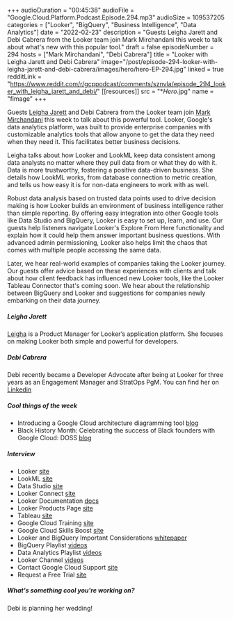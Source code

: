 +++
audioDuration = "00:45:38"
audioFile = "Google.Cloud.Platform.Podcast.Episode.294.mp3"
audioSize = 109537205
categories = ["Looker", "BigQuery", "Business Intelligence", "Data Analytics"]
date = "2022-02-23"
description = "Guests Leigha Jarett and Debi Cabrera from the Looker team join Mark Mirchandani this week to talk about what's new with this popular tool."
draft = false
episodeNumber = 294
hosts = ["Mark Mirchandani", "Debi Cabrera"]
title = "Looker with Leigha Jarett and Debi Cabrera"
image="/post/episode-294-looker-with-leigha-jarett-and-debi-cabrera/images/hero/hero-EP-294.jpg"
linked = true
redditLink = "https://www.reddit.com/r/gcppodcast/comments/sznvla/episode_294_looker_with_leigha_jarett_and_debi/"
[[resources]]
  src = "**Hero*.jpg"
  name = "fimage"
+++

Guests [Leigha Jarett](https://twitter.com/leighajarett) and Debi Cabrera from the Looker team join [Mark Mirchandani](https://twitter.com/markmirch) this week to talk about this powerful tool. Looker, Google's data analytics platform, was built to provide enterprise companies with customizable analytics tools that allow anyone to get the data they need when they need it. This facilitates better business decisions.

Leigha talks about how Looker and LookML keep data consistent among data analysts no matter where they pull data from or what they do with it. Data is more trustworthy, fostering a positive data-driven business. She details how LookML works, from database connection to metric creation, and tells us how easy it is for non-data engineers to work with as well. 

Robust data analysis based on trusted data points used to drive decision making is how Looker builds an environment of business intelligence rather than simple reporting. By offering easy integration into other Google tools like Data Studio and BigQuery, Looker is easy to set up, learn, and use. Our guests help listeners navigate Looker's Explore From Here functionality and explain how it could help them answer important business questions. With advanced admin permissioning, Looker also helps limit the chaos that comes with multiple people accessing the same data. 

Later, we hear real-world examples of companies taking the Looker journey. Our guests offer advice based on these experiences with clients and talk about how client feedback has influenced new Looker tools, like the Looker Tableau Connector that's coming soon. We hear about the relationship between BigQuery and Looker and suggestions for companies newly embarking on their data journey. 

##### Leigha Jarett

[Leigha](https://twitter.com/leighajarett) is a Product Manager for Looker’s application platform. She focuses on making Looker both simple and powerful for developers.

##### Debi Cabrera

Debi recently became a Developer Advocate after being at Looker for three years as an Engagement Manager and StratOps PgM. You can find her on [Linkedin](https://www.linkedin.com/in/debi-cabrera-22320789/)

##### Cool things of the week

* Introducing a Google Cloud architecture diagramming tool [blog](https://cloud.google.com/blog/topics/developers-practitioners/introducing-google-cloud-architecture-diagramming-tool)
* Black History Month: Celebrating the success of Black founders with Google Cloud: DOSS [blog](https://cloud.google.com/blog/topics/startups/doss-makes-home-buying-and-selling-smarter-with-digital-real-estate-marketplace)
 
##### Interview

* Looker [site](https://looker.com)
* LookML [site](https://looker.com/platform/data-modeling?_ga=2.230191580.1933206989.1645551224-1891715171.1643135076&_gac=1.191282648.1644976819.Cj0KCQiAu62QBhC7ARIsALXijXQFlW7W9j5jBRJXD02QjlRRt8TAz7lTroun96PB5kKBz5UPLmdBjMIaAtgQEALw_wcB)
* Data Studio [site](https://datastudio.google.com)
* Looker Connect [site](https://connect.looker.com)
* Looker Documentation [docs](https://docs.looker.com)
* Looker Products Page [site](https://cloud.google.com/looker)
* Tableau [site](https://www.tableau.com)
* Google Cloud Training [site](https://cloud.google.com/training/class-schedule#/title=Analyzing_and_Visualizing_Data_in_Looker,Developing_Data_Models_with_LookML)
* Google Cloud Skills Boost [site](https://www.cloudskillsboost.google/catalog?keywords=Looker&locale=&format%5B%5D=any&level%5B%5D=any&duration%5B%5D=any&modality%5B%5D=any&language%5B%5D=any)
* Looker and BigQuery Important Considerations [whitepaper](https://info.looker.com/google-bigquery/looker-and-bigquery-important-considerations-google-cloud-whitepaper)
* BigQuery Playlist [videos](https://www.youtube.com/hashtag/bigqueryspotlight)
* Data Analytics Playlist [videos](https://www.youtube.com/hashtag/datascienceandanalyticsaccelerators)
* Looker Channel [videos](https://www.youtube.com/channel/UC1AIN4pUKbLzzMg8RKprtgQ)
* Contact Google Cloud Support [site](https://cloud.google.com/contact/)
* Request a Free Trial [site](https://cloud.google.com/resources/looker-free-trial)

##### What's something cool you're working on?

Debi is planning her wedding!

